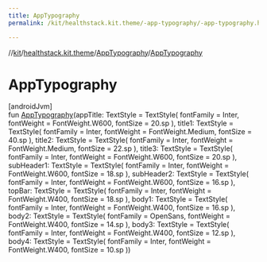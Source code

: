 ```yaml
---
title: AppTypography
permalink: /kit/healthstack.kit.theme/-app-typography/-app-typography.html

---
```

//[kit](../../../index.html)/[healthstack.kit.theme](../index.html)/[AppTypography](index.html)/[AppTypography](-app-typography.html)



# AppTypography



[androidJvm]\
fun [AppTypography](-app-typography.html)(appTitle: TextStyle = TextStyle(
        fontFamily = Inter,
        fontWeight = FontWeight.W600,
        fontSize = 20.sp
    ), title1: TextStyle = TextStyle(
        fontFamily = Inter,
        fontWeight = FontWeight.Medium,
        fontSize = 40.sp
    ), title2: TextStyle = TextStyle(
        fontFamily = Inter,
        fontWeight = FontWeight.Medium,
        fontSize = 22.sp
    ), title3: TextStyle = TextStyle(
        fontFamily = Inter,
        fontWeight = FontWeight.W600,
        fontSize = 20.sp
    ), subHeader1: TextStyle = TextStyle(
        fontFamily = Inter,
        fontWeight = FontWeight.W600,
        fontSize = 18.sp
    ), subHeader2: TextStyle = TextStyle(
        fontFamily = Inter,
        fontWeight = FontWeight.W600,
        fontSize = 16.sp
    ), topBar: TextStyle = TextStyle(
        fontFamily = Inter,
        fontWeight = FontWeight.W400,
        fontSize = 18.sp
    ), body1: TextStyle = TextStyle(
        fontFamily = Inter,
        fontWeight = FontWeight.W400,
        fontSize = 16.sp
    ), body2: TextStyle = TextStyle(
        fontFamily = OpenSans,
        fontWeight = FontWeight.W400,
        fontSize = 14.sp
    ), body3: TextStyle = TextStyle(
        fontFamily = Inter,
        fontWeight = FontWeight.W400,
        fontSize = 12.sp
    ), body4: TextStyle = TextStyle(
        fontFamily = Inter,
        fontWeight = FontWeight.W400,
        fontSize = 10.sp
    ))





